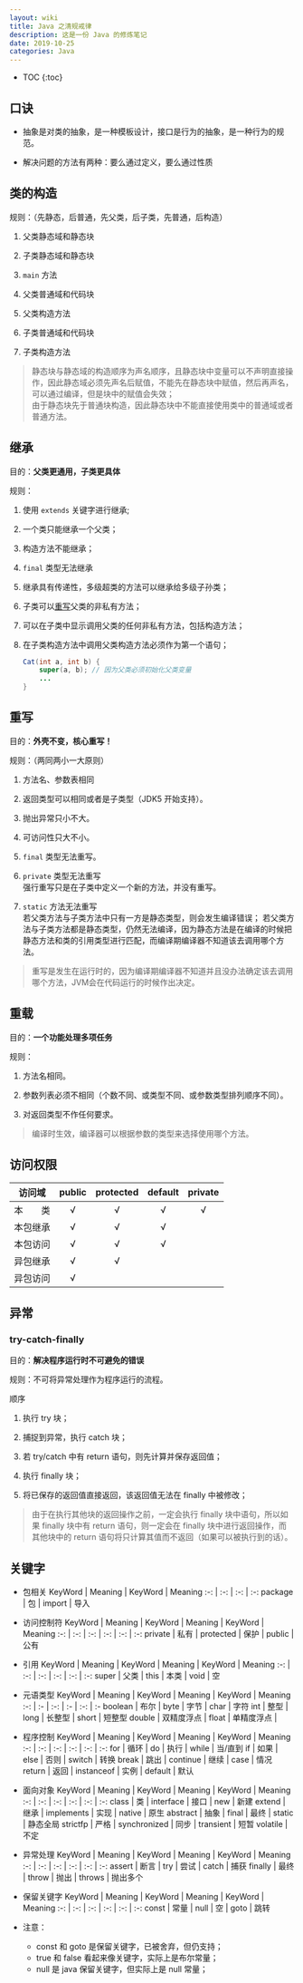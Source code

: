 ```yaml
---
layout: wiki
title: Java 之清规戒律
description: 这是一份 Java 的修炼笔记
date: 2019-10-25
categories: Java
---
```


* TOC
{:toc}

## 口诀

* 抽象是对类的抽象，是一种模板设计，接口是行为的抽象，是一种行为的规范。

* 解决问题的方法有两种：要么通过定义，要么通过性质

## 类的构造

规则：（先静态，后普通，先父类，后子类，先普通，后构造）

1. 父类静态域和静态块

2. 子类静态域和静态块

3. `main` 方法

4. 父类普通域和代码块

5. 父类构造方法

6. 子类普通域和代码块

7. 子类构造方法

> 静态块与静态域的构造顺序为声名顺序，且静态块中变量可以不声明直接操作，因此静态域必须先声名后赋值，不能先在静态块中赋值，然后再声名，可以通过编译，但是块中的赋值会失效；  
> 由于静态块先于普通块构造，因此静态块中不能直接使用类中的普通域或者普通方法。

## 继承

目的：**父类更通用，子类更具体**

规则：

1. 使用 `extends` 关键字进行继承;

2. 一个类只能继承一个父类；

3. 构造方法不能继承；

4. `final` 类型无法继承

5. 继承具有传递性，多级超类的方法可以继承给多级子孙类；

6. 子类可以[重写](#21-%e9%87%8d%e5%86%99)父类的非私有方法；

7. 可以在子类中显示调用父类的任何非私有方法，包括构造方法；

8. 在子类构造方法中调用父类构造方法必须作为第一个语句；

    ```java
    Cat(int a, int b) {
        super(a, b); // 因为父类必须初始化父类变量
        ...
    }
    ```

## 重写

目的：**外壳不变，核心重写！**

规则：（两同两小一大原则）

1. 方法名、参数表相同

2. 返回类型可以相同或者是子类型（JDK5 开始支持）。

3. 抛出异常只小不大。

4. 可访问性只大不小。

5. `final` 类型无法重写。

6. `private` 类型无法重写  
    强行重写只是在子类中定义一个新的方法，并没有重写。

7. `static` 方法无法重写  
   若父类方法与子类方法中只有一方是静态类型，则会发生编译错误；
   若父类方法与子类方法都是静态类型，仍然无法编译，因为静态方法是在编译的时候把静态方法和类的引用类型进行匹配，而编译期编译器不知道该去调用哪个方法。

> 重写是发生在运行时的，因为编译期编译器不知道并且没办法确定该去调用哪个方法，JVM会在代码运行的时候作出决定。

## 重载

目的：**一个功能处理多项任务**

规则：

1. 方法名相同。

2. 参数列表必须不相同（个数不同、或类型不同、或参数类型排列顺序不同）。

3. 对返回类型不作任何要求。

> 编译时生效，编译器可以根据参数的类型来选择使用哪个方法。

## 访问权限

访问域 | public | protected | default | private
:-: | :-: | :-: | :-: | :-:
本　　类 | √ | √ | √ | √ |
本包继承 | √ | √ | √ |   |
本包访问 | √ | √ | √ |   |
异包继承 | √ | √ |   |   |
异包访问 | √ |   |   |   |

## 异常

### try-catch-finally

目的：**解决程序运行时不可避免的错误**

规则：不可将异常处理作为程序运行的流程。

顺序

1. 执行 try 块；

2. 捕捉到异常，执行 catch 块；

3. 若 try/catch 中有 return 语句，则先计算并保存返回值；

4. 执行 finally 块；

5. 将已保存的返回值直接返回，该返回值无法在 finally 中被修改；

> 由于在执行其他块的返回操作之前，一定会执行 finally 块中语句，所以如果 finally 块中有 return 语句，则一定会在 finally 块中进行返回操作，而其他块中的 return 语句将只计算其值而不返回（如果可以被执行到的话）。

## 关键字

* 包相关
    KeyWord | Meaning | KeyWord | Meaning
    :-: | :-: | :-: | :-:
    package | 包 | import | 导入

* 访问控制符
    KeyWord | Meaning | KeyWord | Meaning | KeyWord | Meaning
    :-: | :-: | :-: | :-: | :-: | :-:
    private | 私有 | protected | 保护 | public | 公有

* 引用
    KeyWord | Meaning | KeyWord | Meaning | KeyWord | Meaning
    :-: | :-: | :-: | :-: | :-: | :-:
    super | 父类 | this | 本类 | void | 空

* 元语类型
    KeyWord | Meaning | KeyWord | Meaning | KeyWord | Meaning
    :-: | :- | :-: | :- | :-: | :-
    boolean | 布尔 | byte | 字节 | char | 字符
     int | 整型 | long | 长整型 | short | 短整型
    double | 双精度浮点 | float | 单精度浮点 |

* 程序控制
    KeyWord | Meaning | KeyWord | Meaning | KeyWord | Meaning
    :-: | :-: | :-: | :-: | :-: | :-:
    for | 循环 | do | 执行 | while | 当/直到
    if | 如果 | else | 否则 | switch | 转换
    break | 跳出 | continue | 继续 | case | 情况
    return | 返回 | instanceof | 实例 | default | 默认

* 面向对象
    KeyWord | Meaning | KeyWord | Meaning | KeyWord | Meaning
    :-: | :-: | :-: | :-: | :-: | :-:
    class | 类 | interface | 接口 | new | 新建
    extend | 继承 | implements | 实现 | native | 原生
    abstract | 抽象 | final | 最终 | static | 静态全局
    strictfp | 严格 | synchronized | 同步 | transient | 短暂
    volatile | 不定

* 异常处理
    KeyWord | Meaning | KeyWord | Meaning | KeyWord | Meaning
    :-: | :-: | :-: | :-: | :-: | :-:
    assert | 断言 | try | 尝试 | catch | 捕获
    finally | 最终 | throw | 抛出 | throws | 抛出多个

* 保留关键字
    KeyWord | Meaning | KeyWord | Meaning | KeyWord | Meaning
    :-: | :-: | :-: | :-: | :-: | :-:
    const | 常量 | null | 空 | goto | 跳转

* 注意：

  * const 和 goto 是保留关键字，已被舍弃，但仍支持；
  * true 和 false 看起来像关键字，实际上是布尔常量；
  * null 是 java 保留关键字，但实际上是 null 常量；

